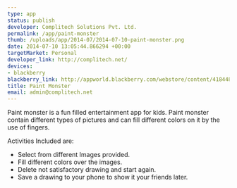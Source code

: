 ```yaml
--- 
type: app
status: publish
developer: Complitech Solutions Pvt. Ltd.
permalink: /app/paint-monster
thumb: /uploads/app/2014-07/2014-07-10-paint-monster.png
date: 2014-07-10 13:05:44.866294 +00:00
targetMarket: Personal
developer_link: http://complitech.net/
devices: 
- blackberry
blackberry_link: http://appworld.blackberry.com/webstore/content/41844888/?countrycode=IN&lang=en
title: Paint Monster
email: admin@complitech.net
---
```


Paint monster is a fun filled entertainment app for kids. Paint monster contain different types of pictures and can fill different colors on it by the use of fingers.  

Activities Included are:
* Select from different Images provided.
* Fill different colors over the images. 
* Delete not satisfactory drawing and start again. 
* Save a drawing to your phone to show it your friends later.
